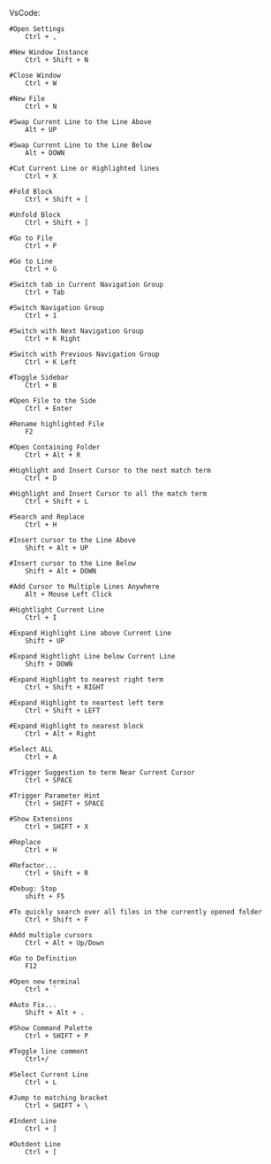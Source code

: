 VsCode:

    #Open Settings
        Ctrl + ,
    
    #New Window Instance
        Ctrl + Shift + N

    #Close Window
        Ctrl + W

    #New File
        Ctrl + N

    #Swap Current Line to the Line Above
        Alt + UP
    
    #Swap Current Line to the Line Below
        Alt + DOWN

    #Cut Current Line or Highlighted lines
        Ctrl + X

    #Fold Block
        Ctrl + Shift + [
        
    #Unfold Block
        Ctrl + Shift + ]

    #Go to File
        Ctrl + P

    #Go to Line
        Ctrl + G

    #Switch tab in Current Navigation Group
        Ctrl + Tab
    
    #Switch Navigation Group
        Ctrl + 1

    #Switch with Next Navigation Group
        Ctrl + K Right

    #Switch with Previous Navigation Group
        Ctrl + K Left

    #Toggle Sidebar
        Ctrl + B

    #Open File to the Side
        Ctrl + Enter

    #Rename highlighted File
        F2

    #Open Containing Folder
        Ctrl + Alt + R

    #Highlight and Insert Cursor to the next match term
        Ctrl + D

    #Highlight and Insert Cursor to all the match term
        Ctrl + Shift + L

    #Search and Replace
        Ctrl + H

    #Insert cursor to the Line Above
        Shift + Alt + UP

    #Insert cursor to the Line Below
        Shift + Alt + DOWN
        
    #Add Cursor to Multiple Lines Anywhere
        Alt + Mouse Left Click

    #Hightlight Current Line
        Ctrl + I

    #Expand Highlight Line above Current Line
        Shift + UP

    #Expand Hightlight Line below Current Line
        Shift + DOWN

    #Expand Highlight to nearest right term
        Ctrl + Shift + RIGHT

    #Expand Highlight to neartest left term
        Ctrl + Shift + LEFT

    #Expand Highlight to nearest block
        Ctrl + Alt + Right

    #Select ALL
        Ctrl + A

    #Trigger Suggestion to term Near Current Cursor
        Ctrl + SPACE

    #Trigger Parameter Hint
        Ctrl + SHIFT + SPACE
 
    #Show Extensions
        Ctrl + SHIFT + X

    #Replace
        Ctrl + H

    #Refactor...    
        Ctrl + Shift + R

    #Debug: Stop
        shift + F5
        
    #To quickly search over all files in the currently opened folder
        Ctrl + Shift + F

    #Add multiple cursors
        Ctrl + Alt + Up/Down

    #Go to Definition
        F12
        
    #Open new terminal
        Ctrl + `

    #Auto Fix...
        Shift + Alt + .

    #Show Command Palette
        Ctrl + SHIFT + P

    #Toggle line comment
        Ctrl+/

    #Select Current Line
        Ctrl + L

    #Jump to matching bracket
        Ctrl + SHIFT + \
        
    #Indent Line
        Ctrl + ]
        
    #Outdent Line	
        Ctrl + [

